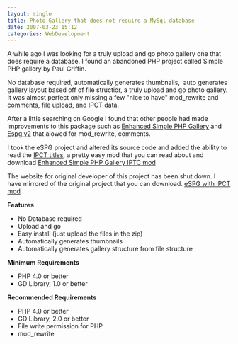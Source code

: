 ```yaml
---
layout: single
title: Photo Gallery that does not require a MySql database 
date: 2007-03-23 15:12
categories: WebDevelopment
---
```

A while ago I was looking for a truly upload and go photo gallery one that does require a database. I found an abandoned PHP project called Simple PHP gallery by Paul Griffin.

No database required, automatically generates thumbnails,  auto generates gallery layout based off of file structior, a truly upload and go photo gallery. It was almost perfect only missing a few "nice to have" mod_rewrite and comments, file upload, and IPCT data.

After a little searching on Google I found that other people had made improvements to this package such as <a href="http://www.quirm.net/category.php?id=14" aiotarget="false" aiotitle="Enhanced Simple PHP Gallery and">Enhanced Simple PHP Gallery</a> and <a href="http://memory.org/point.b/open.source/">Espg v2</a> that alowed for mod_rewrite, comments.

I took the eSPG project and altered its source code and added the ability to read the <a href="http://www.abluestar.com/utilities/ephpg_iptc/">IPCT titles</a>, a pretty easy mod that you can read about and download <a href="http://www.abluestar.com/utilities/ephpg_iptc/">Enhanced Simple PHP Gallery IPTC mod</a>

The website for original developer of this project has been shut down. I have mirrored of the original project that you can download. <a href="http://www.abluestar.com/utilities/ephpg_iptc/espg_1_72_iptc.zip">eSPG with IPCT mod</a>

<strong>Features</strong>
<ul>
	<li>No Database required</li>
	<li>Upload and go</li>
	<li>Easy install (just upload the files in the zip)</li>
	<li>Automatically generates thumbnails</li>
	<li>Automatically generates gallery structure from file structure</li>
</ul>
<strong>Minimum Requirements</strong>
<ul>
	<li>     PHP 4.0 or better</li>
	<li>     GD Library, 1.0 or better</li>
</ul>
<strong> Recommended Requirements</strong>
<ul>
	<li>     PHP 4.0 or better</li>
	<li>     GD Library, 2.0 or better</li>
	<li>     File write permission for PHP</li>
	<li>     mod_rewrite</li>
</ul>
